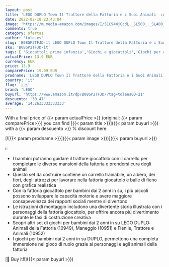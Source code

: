 ```yaml
---
layout: post
title: 'LEGO DUPLO Town Il Trattore della Fattoria e i Suoi Animali  con Pecora e Contadino  Giocattolo per Bambini dai 2 Anni in su  Giochi Creativi  10950'
date: 2022-02-10 23:43:04
image: 'https://m.media-amazon.com/images/I/51C94WjCcdL._SL500_._SL400_.jpg'
comments: true
category: ofertas
author: 'tole.es'
slug: 'B08GP2TFJD-it LEGO DUPLO Town Il Trattore della Fattoria e i Suoi...'
sku: 'B08GP2TFJD-it'
tags: [ 'Giocattoli prima infanzia','Giochi e giocattoli','Giochi per attività motorie','lego', ]
actualPrice: 13.9 EUR
currency: EUR
price: 13.9
comparePrice: 19.99 EUR
prodname: 'LEGO DUPLO Town Il Trattore della Fattoria e i Suoi Animali  con Pecora e Contadino  Giocattolo per Bambini dai 2 Anni in su  Giochi Creativi  10950'
country: 'it'
flag: '🇮🇹'
brand: 'LEGO'
buyurl: 'https://www.amazon.it/dp/B08GP2TFJD/?tag=tolees00-21'
descuento: '30.47'
average: '14.2633333333333'
---
```


With a final price of {{< param actualPrice >}} (original: {{< param comparePrice>}}) you can find [{{< param title >}}]({{< param buyurl >}}) with a  {{< param descuento >}} % discount here:

[![{{< param prodname >}}]({{< param image >}})]({{< param buyurl >}})

ℹ️:

- I bambini potranno guidare il trattore giocattolo con il carrello per completare le diverse mansioni della fattoria e prendersi cura degli animali
- Questo set da costruire contiene un carrello trainabile, un albero, dei fiori, degli attrezzi per lavorare nella fattoria giocattolo e balle di fieno con grafica realistica
- Con la fattoria giocattolo per bambini dai 2 anni in su, i più piccoli possono sviluppare le capacità motorie e avere maggiore consapevolezza dei rapporti sociali mentre si divertono
- Le istruzioni di montaggio includono una divertente storia illustrata con i personaggi della fattoria giocattolo, per offrire ancora più divertimento durante le fasi di costruzione creativa
- Scopri altri set di giochi per bambini dai 2 anni in su LEGO DUPLO: Animali della Fattoria (10949), Maneggio (10951) e Fienile, Trattore e Animali (10952)
- I giochi per bambini dai 2 anni in su DUPLO, permettono una completa immersione nel gioco di ruolo grazie ai personaggi e agli animali della fattoria

[🛒 Buy it!!]({{< param buyurl >}})
